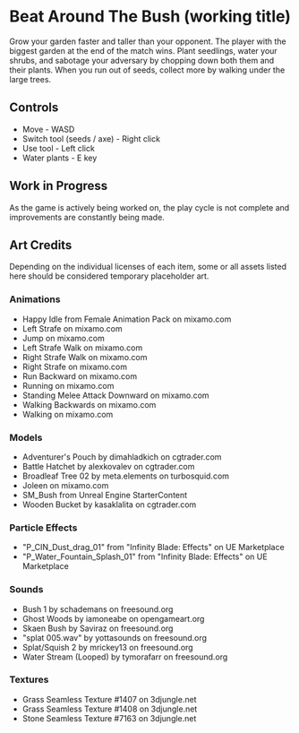 # Beat Around The Bush (working title)
Grow your garden faster and taller than your opponent. The player with the biggest garden at the end of the match wins. Plant seedlings, water your shrubs, and sabotage your adversary by chopping down both them and their plants. When you run out of seeds, collect more by walking under the large trees.

## Controls
- Move - WASD
- Switch tool (seeds / axe) - Right click
- Use tool - Left click
- Water plants - E key

## Work in Progress
As the game is actively being worked on, the play cycle is not complete and improvements are constantly being made.

## Art Credits
Depending on the individual licenses of each item, some or all assets listed here should be considered temporary placeholder art.

### Animations
- Happy Idle from Female Animation Pack on mixamo.com
- Left Strafe on mixamo.com
- Jump on mixamo.com
- Left Strafe Walk on mixamo.com
- Right Strafe Walk on mixamo.com
- Right Strafe on mixamo.com
- Run Backward on mixamo.com
- Running on mixamo.com
- Standing Melee Attack Downward on mixamo.com
- Walking Backwards on mixamo.com
- Walking on mixamo.com

### Models
- Adventurer's Pouch by dimahladkich on cgtrader.com
- Battle Hatchet by alexkovalev on cgtrader.com
- Broadleaf Tree 02 by meta.elements on turbosquid.com
- Joleen on mixamo.com
- SM_Bush from Unreal Engine StarterContent
- Wooden Bucket by kasaklalita on cgtrader.com

### Particle Effects
- "P_CIN_Dust_drag_01" from "Infinity Blade: Effects" on UE Marketplace
- "P_Water_Fountain_Splash_01" from "Infinity Blade: Effects" on UE Marketplace

### Sounds
- Bush 1 by schademans on freesound.org
- Ghost Woods by iamoneabe on opengameart.org
- Skaen Bush by Saviraz on freesound.org
- "splat 005.wav" by yottasounds on freesound.org
- Splat/Squish 2 by mrickey13 on freesound.org
- Water Stream (Looped) by tymorafarr on freesound.org

### Textures
- Grass Seamless Texture #1407 on 3djungle.net
- Grass Seamless Texture #1408 on 3djungle.net
- Stone Seamless Texture #7163 on 3djungle.net
